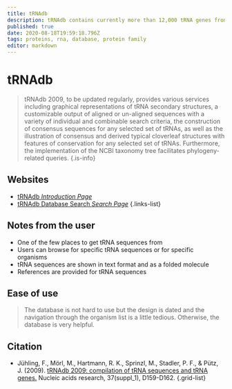 ```yaml
---
title: tRNAdb
description: tRNAdb contains currently more than 12,000 tRNA genes from 577 species and 623 tRNA sequences from 104 species, classified into families according to amino acid specificity as defined by anticodon triplets.
published: true
date: 2020-08-18T19:59:18.796Z
tags: proteins, rna, database, protein family
editor: markdown
---
```


# tRNAdb

> tRNAdb 2009, to be updated regularly, provides various services including graphical representations of tRNA secondary structures, a customizable output of aligned or un-aligned sequences with a variety of individual and combinable search criteria, the construction of consensus sequences for any selected set of tRNAs, as well as the illustration of consensus and derived typical cloverleaf structures with features of conservation for any selected set of tRNAs. Furthermore, the implementation of the NCBI taxonomy tree facilitates phylogeny-related queries.
{.is-info}

 

## Websites

- [tRNAdb *Introduction Page*](http://trnadb.bioinf.uni-leipzig.de/DataOutput/)
- [tRNAdb Database Search *Search Page*](http://trnadb.bioinf.uni-leipzig.de/DataOutput/Search)
{.links-list}

## Notes from the user
- One of the few places to get tRNA sequences from
- Users can browse for specific tRNA sequences or for specific organisms
- tRNA sequences are shown in text format and as a folded molecule
- References are provided for tRNA sequences

## Ease of use
> The database is not hard to use but the design is dated and the navigation through the organism list is a little tedious. Otherwise, the database is very helpful.

## Citation 

- Jühling, F., Mörl, M., Hartmann, R. K., Sprinzl, M., Stadler, P. F., & Pütz, J. (2009). [tRNAdb 2009: compilation of tRNA sequences and tRNA genes.](https://academic.oup.com/nar/article/37/suppl_1/D159/1009888) Nucleic acids research, 37(suppl_1), D159-D162.
{.grid-list}
